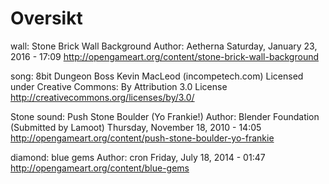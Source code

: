 # Oversikt


wall:
Stone Brick Wall Background
Author: 
Aetherna
Saturday, January 23, 2016 - 17:09
http://opengameart.org/content/stone-brick-wall-background


song:
8bit Dungeon Boss Kevin MacLeod (incompetech.com)
Licensed under Creative Commons: By Attribution 3.0 License
http://creativecommons.org/licenses/by/3.0/

Stone sound:
Push Stone Boulder (Yo Frankie!)
Author: 
Blender Foundation
(Submitted by Lamoot)
Thursday, November 18, 2010 - 14:05
http://opengameart.org/content/push-stone-boulder-yo-frankie 

diamond:
blue gems
Author: 
cron
Friday, July 18, 2014 - 01:47
http://opengameart.org/content/blue-gems